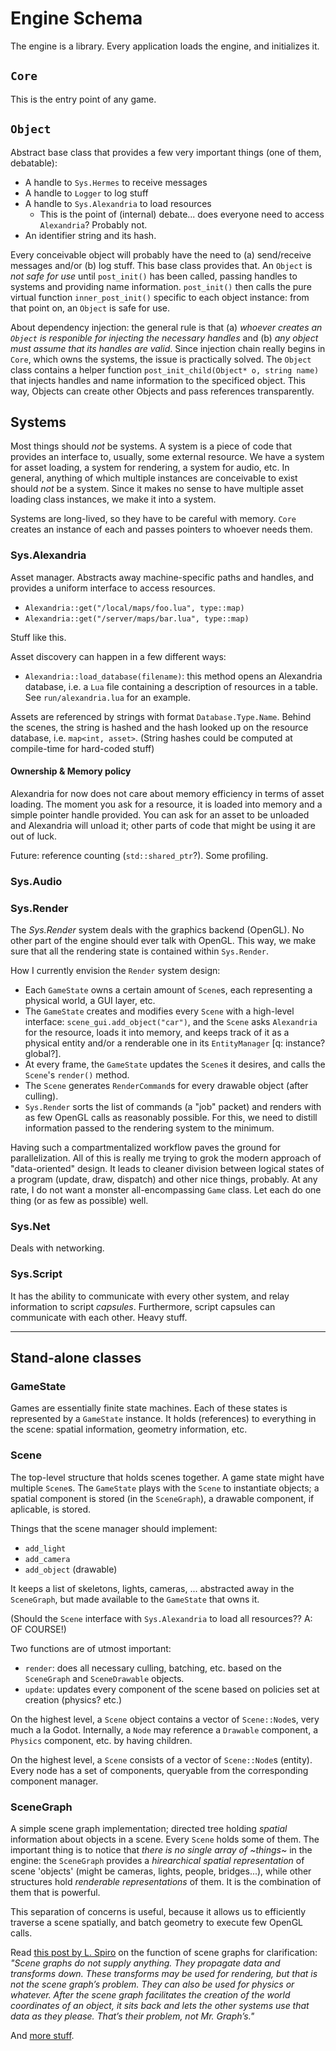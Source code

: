 # Engine Schema

The engine is a library. Every application loads the engine, and initializes it.

## `Core`
This is the entry point of any game.

## `Object`
Abstract base class that provides a few very important things (one of them, debatable):
+ A handle to `Sys.Hermes` to receive messages
+ A handle to `Logger` to log stuff
+ A handle to `Sys.Alexandria` to load resources
	- This is the point of (internal) debate... does everyone need to access `Alexandria`? Probably not.
+ An identifier string and its hash.

Every conceivable object will probably have the need to (a) send/receive messages and/or (b) log stuff. This base class provides that. An `Object` is *not safe for use* until `post_init()` has been called, passing handles to systems and providing name information. `post_init()` then calls the pure virtual function `inner_post_init()` specific to each object instance: from that point on, an `Object` is safe for use.

About dependency injection: the general rule is that (a) *whoever creates an `Object` is responible for injecting the necessary handles* and (b) *any object must assume that its handles are valid*. Since injection chain really begins in `Core`, which owns the systems, the issue is practically solved. The `Object` class contains a helper function `post_init_child(Object* o, string name)` that injects handles and name information to the specificed object. This way, Objects can create other Objects and pass references transparently.

## Systems

Most things should *not* be systems. A system is a piece of code that provides an interface to, usually, some external resource. We have a system for asset loading, a system for rendering, a system for audio, etc. In general, anything of which multiple instances are conceivable to exist should *not* be a system. Since it makes no sense to have multiple asset loading class instances, we make it into a system.

Systems are long-lived, so they have to be careful with memory. `Core` creates an instance of each and passes pointers to whoever needs them.

### Sys.Alexandria

Asset manager. Abstracts away machine-specific paths and handles, and provides a uniform interface to access resources.

- `Alexandria::get("/local/maps/foo.lua", type::map)`
- `Alexandria::get("/server/maps/bar.lua", type::map)`

Stuff like this.

Asset discovery can happen in a few different ways:
- `Alexandria::load_database(filename)`: this method opens an Alexandria database, i.e. a `Lua` file containing a description of resources in a table. See `run/alexandria.lua` for an example.

Assets are referenced by strings with format `Database.Type.Name`. Behind the scenes, the string is hashed and the hash looked up on the resource database, i.e. `map<int, asset>`. (String hashes could be computed at compile-time for hard-coded stuff)

#### Ownership & Memory policy

Alexandria for now does not care about memory efficiency in terms of asset loading. The moment you ask for a resource, it is loaded into memory and a simple pointer handle provided. You can ask for an asset to be unloaded and Alexandria will unload it; other parts of code that might be using it are out of luck.

Future: reference counting (`std::shared_ptr`?). Some profiling.

### Sys.Audio

### Sys.Render

The *Sys.Render* system deals with the graphics backend (OpenGL). No other part of the engine should ever talk with OpenGL. This way, we make sure that all the rendering state is contained within `Sys.Render`.

How I currently envision the `Render` system design:
+ Each `GameState` owns a certain amount of `Scene`s, each representing a physical world, a GUI layer, etc.
+ The `GameState` creates and modifies every `Scene` with a high-level interface: `scene_gui.add_object("car")`, and the `Scene` asks `Alexandria` for the resource, loads it into memory, and keeps track of it as a physical entity and/or a renderable one in its `EntityManager` [q: instance? global?].
+ At every frame, the `GameState` updates the `Scene`s it desires, and calls the `Scene`'s `render()` method.
+ The `Scene` generates `RenderCommand`s for every drawable object (after culling).
+ `Sys.Render` sorts the list of commands (a "job" packet) and renders with as few OpenGL calls as reasonably possible. For this, we need to distill information passed to the rendering system to the minimum.

Having such a compartmentalized workflow paves the ground for parallelization. All of this is really me trying to grok the modern approach of "data-oriented" design. It leads to cleaner division between logical states of a program (update, draw, dispatch) and other nice things, probably. At any rate, I do not want a monster all-encompassing `Game` class. Let each do one thing (or as few as possible) well.

### Sys.Net

Deals with networking.

### Sys.Script

It has the ability to communicate with every other system, and relay information to script *capsules*. Furthermore, script capsules can communicate with each other. Heavy stuff.


-----

## Stand-alone classes

### GameState

Games are essentially finite state machines. Each of these states is represented by a `GameState` instance. It holds (references) to everything in the scene: spatial information, geometry information, etc.

### Scene

The top-level structure that holds scenes together. A game state might have multiple `Scene`s. The `GameState` plays with the `Scene` to instantiate objects; a spatial component is stored (in the `SceneGraph`), a drawable component, if aplicable, is stored.

Things that the scene manager should implement:
- `add_light`
- `add_camera`
- `add_object` (drawable)

It keeps a list of skeletons, lights, cameras, ... abstracted away in the `SceneGraph`, but made available to the `GameState` that owns it.

(Should the `Scene` interface with `Sys.Alexandria` to load all resources?? A: OF COURSE!)

Two functions are of utmost important:
- `render`: does all necessary culling, batching, etc. based on the `SceneGraph` and `SceneDrawable` objects.
- `update`: updates every component of the scene based on policies set at creation (physics? etc.)

On the highest level, a `Scene` object contains a vector of `Scene::Node`s, very much a la Godot. Internally, a `Node` may reference a `Drawable` component, a `Physics` component, etc. by having children.

On the highest level, a `Scene` consists of a vector of `Scene::Node`s (entity). Every node has a set of components, queryable from the corresponding component manager.

### SceneGraph

A simple scene graph implementation; directed tree holding *spatial* information about objects in a scene. Every `Scene` holds some of them. The important thing is to notice that *there is no single array of ~things~* in the engine: the `SceneGraph` provides a *hirearchical spatial representation* of scene 'objects' (might be cameras, lights, people, bridges...), while other structures hold *renderable representations* of them. It is the combination of them that is powerful.

This separation of concerns is useful, because it allows us to efficiently traverse a scene spatially, and batch geometry to execute few OpenGL calls.

Read [this post by L. Spiro](https://www.gamedev.net/forums/topic/672161-need-scene-graph-advice-please/?tab=comments#comment-5255071) on the function of scene graphs for clarification: *"Scene graphs do not supply anything. They propagate data and transforms down. These transforms may be used for rendering, but that is not the scene graph’s problem. They can also be used for physics or whatever. After the scene graph facilitates the creation of the world coordinates of an object, it sits back and lets the other systems use that data as they please. That’s their problem, not Mr. Graph’s."*

And [more stuff](http://lspiroengine.com/?p=566).